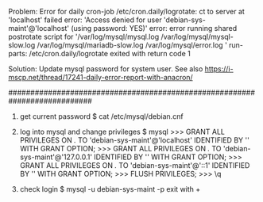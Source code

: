 Problem:
    Error for daily cron-job
        /etc/cron.daily/logrotate:
        ct to server at 'localhost' failed
        error: 'Access denied for user 'debian-sys-maint'@'localhost' (using password: YES)'
        error: error running shared postrotate script for '/var/log/mysql/mysql.log /var/log/mysql/mysql-slow.log /var/log/mysql/mariadb-slow.log /var/log/mysql/error.log '
        run-parts: /etc/cron.daily/logrotate exited with return code 1

Solution:
    Update mysql password for system user.
    See also https://i-mscp.net/thread/17241-daily-error-report-with-anacron/

###########################################################################

1. get current password
    $ cat /etc/mysql/debian.cnf

2. log into mysql and change privileges
    $ mysql
        >>> GRANT ALL PRIVILEGES ON *.* TO 'debian-sys-maint'@'localhost' IDENTIFIED BY '<pwd>' WITH GRANT OPTION;
        >>> GRANT ALL PRIVILEGES ON *.* TO 'debian-sys-maint'@'127.0.0.1' IDENTIFIED BY '<pwd>' WITH GRANT OPTION;
        >>> GRANT ALL PRIVILEGES ON *.* TO 'debian-sys-maint'@'::1' IDENTIFIED BY '<pwd>' WITH GRANT OPTION;
        >>> FLUSH PRIVILEGES;
        >>> \q

3. check login
    $ mysql -u debian-sys-maint -p<pwd>
        exit with <strg>+<d>
